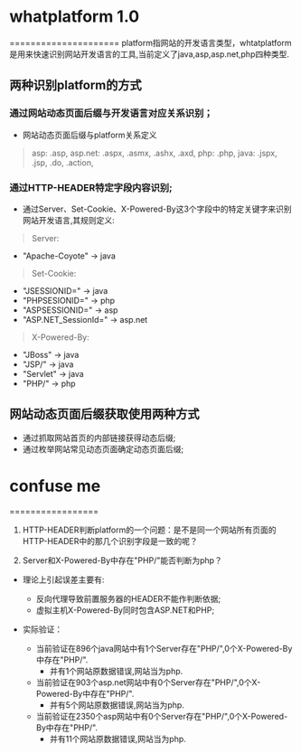 # whatplatform 1.0
=====================
platform指网站的开发语言类型，whtatplatform是用来快速识别网站开发语言的工具,当前定义了java,asp,asp.net,php四种类型.

## 两种识别platform的方式
### 通过网站动态页面后缀与开发语言对应关系识别；
* 网站动态页面后缀与platform关系定义
 > asp: .asp,
 > asp.net: .aspx, .asmx, .ashx, .axd,
 > php: .php,
 > java: .jspx, .jsp, .do, .action,
### 通过HTTP-HEADER特定字段内容识别;
* 通过Server、Set-Cookie、X-Powered-By这3个字段中的特定关键字来识别网站开发语言,其规则定义:
 > Server:
  - "Apache-Coyote" -> java
 > Set-Cookie:
  - "JSESSIONID=" -> java
  - "PHPSESIONID=" -> php
  - "ASPSESSIONID=" -> asp
  - "ASP.NET_SessionId=" -> asp.net
 > X-Powered-By:
  - "JBoss" -> java
  - "JSP/" -> java
  - "Servlet" -> java
  - "PHP/" -> php


## 网站动态页面后缀获取使用两种方式
* 通过抓取网站首页的内部链接获得动态后缀;
* 通过枚举网站常见动态页面确定动态页面后缀;




# confuse me
=================
1) HTTP-HEADER判断platform的一个问题：是不是同一个网站所有页面的HTTP-HEADER中的那几个识别字段是一致的呢？

2) Server和X-Powered-By中存在"PHP/"能否判断为php？
* 理论上引起误差主要有:
  - 反向代理导致前置服务器的HEADER不能作判断依据;
  - 虚拟主机X-Powered-By同时包含ASP.NET和PHP;

* 实际验证：
  - 当前验证在896个java网站中有1个Server存在"PHP/",0个X-Powered-By中存在"PHP/".
    - 并有1个网站原数据错误,网站当为php.
  - 当前验证在903个asp.net网站中有0个Server存在"PHP/",0个X-Powered-By中存在"PHP/".
    - 并有5个网站原数据错误,网站当为php.
  - 当前验证在2350个asp网站中有0个Server存在"PHP/",0个X-Powered-By中存在"PHP/".
    - 并有11个网站原数据错误,网站当为php.
 







